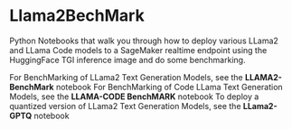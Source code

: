 # Llama2BechMark

Python Notebooks that walk you through how to deploy various LLama2 and LLama Code models to a SageMaker realtime endpoint using the HuggingFace TGI inference image and do some benchmarking.

For BenchMarking of LLama2 Text Generation Models, see the **LLAMA2-BenchMark** notebook
For BenchMarking of Code LLama Text Generation Models, see the **LLAMA-CODE BenchMARK** notebook
To deploy a quantized version of LLama2 Text Generation Models, see the **LLama2-GPTQ** notebook
